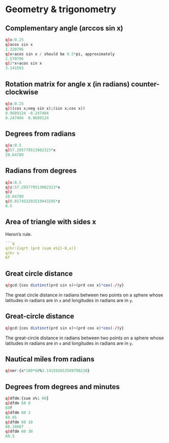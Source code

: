 # Geometry & trigonometry



## Complementary angle (arccos sin x)

```q
q)x:0.25
q)acos sin x
1.320796
q)x+acos sin x / should be 0.5*pi, approximately
1.570796
q)2*x+acos sin x
3.141593
```


## Rotation matrix for angle x (in radians) counter-clockwise

```q
q)x:0.25
q)((cos x;neg sin x);(sin x;cos x))
0.9689124 -0.247404
0.247404  0.9689124
```


## Degrees from radians

```q
q)x:0.5
q)57.295779513082323*x
28.64789
```


## Radians from degrees

```q
q)x:0.5
q)z:57.295779513082323*x
q)z
28.64789
q)0.017453292519943295*z
0.5
```


## Area of triangle with sides x

Heron’s rule.

```q
```q
q)hr:{sqrt (prd (sum x%2)-0,x)}
q)hr x
6f
```


## Great circle distance

```q
q)gcd:{cos distinct(prd sin x)+(prd cos x)*cos(-/)y}
```

The great circle distance in radians between two points on a sphere whose latitudes in radians are in `x` and longitudes in radians are in `y`.


## Great-circle distance

```q
q)gcd:{cos distinct(prd sin x)+(prd cos x)*cos(-/)y}
```

The great-circle distance in radians between two points on a sphere whose latitudes in radians are in `x` and longitudes in radians are in `y`.


## Nautical miles from radians

```q
q)nmr:{x*180*60%3.141592653589798238}
```


## Degrees from degrees and minutes

```q
q)dfdm:{sum x%1 60}
q)dfdm 60 0
60f
q)dfdm 60 3
60.05
q)dfdm 60 10
60.16667
q)dfdm 60 30
60.5
```

